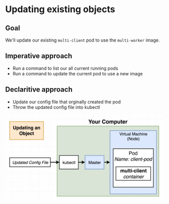 # Updating existing objects

## Goal

We'll update our existing `multi-client` pod to use the `multi-worker` image.

## Imperative approach

- Run a command to list our all current running pods
- Run a command to update the current pod to use a new image

## Declaritive approach

- Update our config file that orginally created the pod
- Throw the updated config file into kubectl

![](../../images/2019-03-17-16-26-42.png)